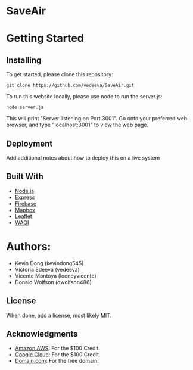 # SaveAir


# Getting Started 


## Installing
To get started, please clone this repository:
```
git clone https://github.com/vedeeva/SaveAir.git
```
To run this website locally, please use node to run the server.js:
```
node server.js
```
This will print "Server listening on Port 3001". Go onto your preferred web browser, and type "localhost:3001" to view the web page.

## Deployment
Add additional notes about how to deploy this on a live system

## Built With
- [Node.js](https://nodejs.org/en/)
- [Express](https://expressjs.com/)
- [Firebase](https://console.firebase.google.com/u/0/)
- [Mapbox](https://www.mapbox.com/)
- [Leaflet](https://leafletjs.com/index.html)
- [WAQI](https://aqicn.org/api/)

# Authors:
- Kevin Dong (kevindong545)
- Victoria Edeeva (vedeeva)
- Vicente Montoya (looneyvicente)
- Donald Wolfson (dwolfson486)

## License
When done, add a license, most likely MIT.

## Acknowledgments
- [Amazon AWS](aws.amazon.com/awscredits): For the $100 Credit.
- [Google Cloud](hackp.ac/learncloud): For the $100 Credit.
- [Domain.com](hackp.ac/domains): For the free domain.